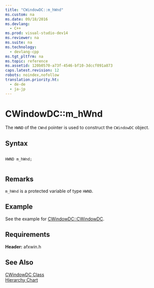 ```yaml
---
title: "CWindowDC::m_hWnd"
ms.custom: na
ms.date: 09/18/2016
ms.devlang: 
  - C++
ms.prod: visual-studio-dev14
ms.reviewer: na
ms.suite: na
ms.technology: 
  - devlang-cpp
ms.tgt_pltfrm: na
ms.topic: reference
ms.assetid: 120b0570-a73f-4546-bf10-3dccf091a873
caps.latest.revision: 12
robots: noindex,nofollow
translation.priority.ht: 
  - de-de
  - ja-jp
---
```

# CWindowDC::m_hWnd
The `HWND` of the `CWnd` pointer is used to construct the `CWindowDC` object.  
  
## Syntax  
  
```  
  
HWND m_hWnd;  
  
```  
  
## Remarks  
 `m_hWnd` is a protected variable of type `HWND`.  
  
## Example  
 See the example for [CWindowDC::CWindowDC](../vs140/CWindowDC--CWindowDC.md).  
  
## Requirements  
 **Header:** afxwin.h  
  
## See Also  
 [CWindowDC Class](../vs140/CWindowDC-Class.md)   
 [Hierarchy Chart](../vs140/Hierarchy-Chart.md)